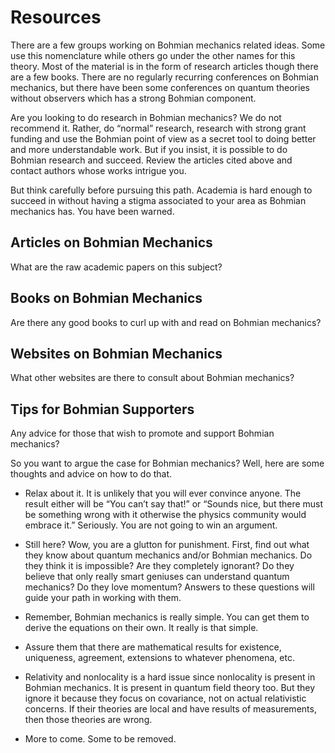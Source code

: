# Resources 

There are a few groups working on Bohmian mechanics related ideas. Some use this nomenclature while others go under the other names for this theory. Most of the material is in the form of research articles though there are a few books. There are no regularly recurring conferences on Bohmian mechanics, but there have been some conferences on quantum theories without observers which has a strong Bohmian component.

Are you looking to do research in Bohmian mechanics? We do not recommend it. Rather, do “normal” research, research with strong grant funding and use the Bohmian point of view as a secret tool to doing better and more understandable work. But if you insist, it is possible to do Bohmian research and succeed. Review the articles cited above and contact authors whose works intrigue you.

But think carefully before pursuing this path. Academia is hard enough to succeed in without having a stigma associated to your area as Bohmian mechanics has. You have been warned.

## Articles on Bohmian Mechanics

What are the raw academic papers on this subject?

## Books on Bohmian Mechanics

Are there any good books to curl up with and read on Bohmian mechanics?

## Websites on Bohmian Mechanics

What other websites are there to consult about Bohmian mechanics?

## Tips for Bohmian Supporters

Any advice for those that wish to promote and support Bohmian mechanics?

So you want to argue the case for Bohmian mechanics? Well, here are some thoughts and advice on how to do that.

* Relax about it. It is unlikely that you will ever convince anyone. The result either will be “You can’t say that!” or “Sounds nice, but there must be something wrong with it otherwise the physics community would embrace it.” Seriously. You are not going to win an argument.

* Still here? Wow, you are a glutton for punishment. First, find out what they know about quantum mechanics and/or Bohmian mechanics. Do they think it is impossible? Are they completely ignorant? Do they believe that only really smart geniuses can understand quantum mechanics? Do they love momentum? Answers to these questions will guide your path in working with them.

* Remember, Bohmian mechanics is really simple. You can get them to derive the equations on their own. It really is that simple.

* Assure them that there are mathematical results for existence, uniqueness, agreement, extensions to whatever phenomena, etc.

* Relativity and nonlocality is a hard issue since nonlocality is present in Bohmian mechanics. It is present in quantum field theory too. But they ignore it because they focus on covariance, not on actual relativistic concerns. If their theories are local and have results of measurements, then those theories are wrong.

* More to come. Some to be removed.
